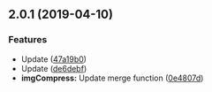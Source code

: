 ## 2.0.1 (2019-04-10)


### Features

* Update ([47a19b0](https://github.com/livelybone/img-about/commit/47a19b0))
* Update ([de6debf](https://github.com/livelybone/img-about/commit/de6debf))
* **imgCompress:** Update merge function ([0e4807d](https://github.com/livelybone/img-about/commit/0e4807d))



